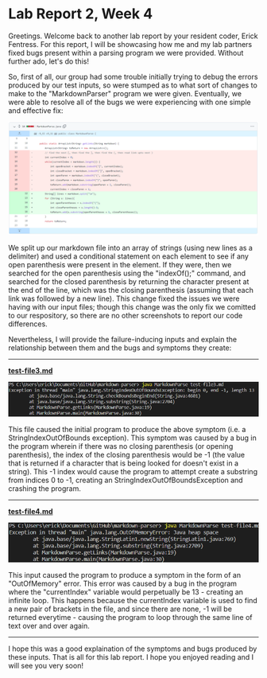 # Lab Report 2, Week 4
Greetings. Welcome back to another lab report by your resident coder, Erick Fentress. For this report, I will be showcasing how me and my lab partners fixed bugs present within a parsing program we were provided. Without further ado, let's do this!

So, first of all, our group had some trouble initially trying to debug the errors produced by our test inputs, so were stumped as to what sort of changes to make to the "MarkdownParser" program we were given. Eventually, we were able to resolve all of the bugs we were experiencing with one simple and effective fix:

![image1](Lab_Report_2_Images\code_fix1.png)

We split up our markdown file into an array of strings (using new lines as a delimiter) and used a conditional statement on each element to see if any open parenthesis were present in the element. If they were, then we searched for the open parenthesis using the "indexOf();" command, and searched for the closed parenthesis by returning the character present at the end of the line, which was the closing parenthesis (assuming that each link was followed by a new line). This change fixed the issues we were having with our input files; though this  change was the only fix we comitted to our respository, so there are no other screenshots to report our code differences.

Nevertheless, I will provide the failure-inducing inputs and explain the relationship between them and the bugs and symptoms they create:

---

[**test-file3.md**](https://github.com/notweezer123/markdown-parser/blob/main/test-file3.md)

![image2](Lab_Report_2_Images\test-file3_error.PNG)

This file caused the initial program to produce the above symptom (i.e. a StringIndexOutOfBounds exception). This symptom was caused by a bug in the program wherein if there was no closing parenthesis (or opening parenthesis), the index of the closing parenthesis would be -1 (the value that is returned if a character that is being looked for doesn't exist in a string). This -1 index would cause the program to attempt create a substring from indices 0 to -1, creating an StringIndexOutOfBoundsException and crashing the program.

---

[**test-file4.md**](https://github.com/notweezer123/markdown-parser/blob/main/test-file4.md)

![image3](Lab_Report_2_Images\test-file4_error.PNG)

This input caused the program to produce a symptom in the form of an "OutOfMemory" error. This error was caused by a bug in the program where the "currentIndex" variable would perpetually be 13 - creating an infinite loop. This happens because the currentIndex variable is used to find a new pair of brackets in the file, and since there are none, -1 will be returned everytime - causing the program to loop through the same line of text over and over again.

---

I hope this was a good explaination of the symptoms and bugs produced by these  inputs. That is all for this lab report. I hope you enjoyed reading and I will see you very soon!